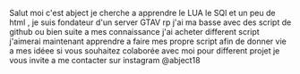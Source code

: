 Salut moi c'est abject je cherche a apprendre le LUA le SQl et un peu de html , je suis fondateur d'un server GTAV rp  j'ai ma basse avec des script de github ou bien
suite a mes connaissance j'ai acheter different script j'aimerai maintenant apprendre a faire mes propre script afin de donner vie a mes idéee  si vous souhaitez 
colaborée avec moi pour different projet je vous invite a  me contacter sur instagram @abject18
